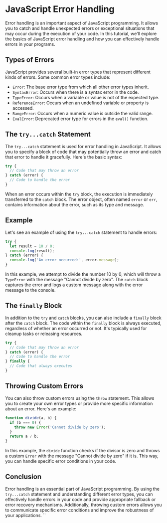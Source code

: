 # JavaScript Error Handling

Error handling is an important aspect of JavaScript programming. It allows you to catch and handle unexpected errors or exceptional situations that may occur during the execution of your code. In this tutorial, we'll explore the basics of JavaScript error handling and how you can effectively handle errors in your programs.

## Types of Errors

JavaScript provides several built-in error types that represent different kinds of errors. Some common error types include:

- `Error`: The base error type from which all other error types inherit.
- `SyntaxError`: Occurs when there is a syntax error in the code.
- `TypeError`: Occurs when a variable or value is not of the expected type.
- `ReferenceError`: Occurs when an undefined variable or property is accessed.
- `RangeError`: Occurs when a numeric value is outside the valid range.
- `EvalError`: Deprecated error type for errors in the `eval()` function.

## The `try...catch` Statement

The `try...catch` statement is used for error handling in JavaScript. It allows you to specify a block of code that may potentially throw an error and catch that error to handle it gracefully. Here's the basic syntax:

```javascript
try {
  // Code that may throw an error
} catch (error) {
  // Code to handle the error
}
```

When an error occurs within the `try` block, the execution is immediately transferred to the `catch` block. The error object, often named `error` or `err`, contains information about the error, such as its type and message.

## Example

Let's see an example of using the `try...catch` statement to handle errors:

```javascript
try {
  let result = 10 / 0;
  console.log(result);
} catch (error) {
  console.log('An error occurred:', error.message);
}
```

In this example, we attempt to divide the number 10 by 0, which will throw a `TypeError` with the message "Cannot divide by zero". The `catch` block captures the error and logs a custom message along with the error message to the console.

## The `finally` Block

In addition to the `try` and `catch` blocks, you can also include a `finally` block after the `catch` block. The code within the `finally` block is always executed, regardless of whether an error occurred or not. It's typically used for cleanup tasks or releasing resources.

```javascript
try {
  // Code that may throw an error
} catch (error) {
  // Code to handle the error
} finally {
  // Code that always executes
}
```

## Throwing Custom Errors

You can also throw custom errors using the `throw` statement. This allows you to create your own error types or provide more specific information about an error. Here's an example:

```javascript
function divide(a, b) {
  if (b === 0) {
    throw new Error('Cannot divide by zero');
  }
  return a / b;
}
```

In this example, the `divide` function checks if the divisor is zero and throws a custom `Error` with the message "Cannot divide by zero" if it is. This way, you can handle specific error conditions in your code.

## Conclusion

Error handling is an essential part of JavaScript programming. By using the `try...catch` statement and understanding different error types, you can effectively handle errors in your code and provide appropriate fallback or error recovery mechanisms. Additionally, throwing custom errors allows you to communicate specific error conditions and improve the robustness of your applications.
``
